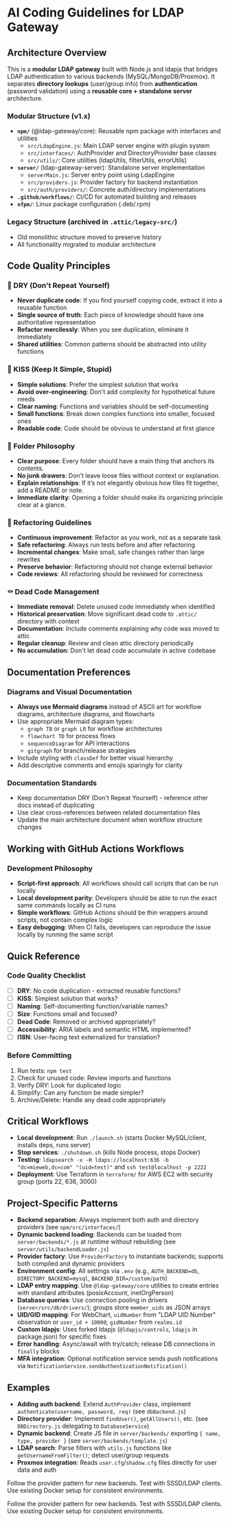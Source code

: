 # AI Coding Guidelines for LDAP Gateway

## Architecture Overview
This is a **modular LDAP gateway** built with Node.js and ldapjs that bridges LDAP authentication to various backends (MySQL/MongoDB/Proxmox). It separates **directory lookups** (user/group info) from **authentication** (password validation) using a **reusable core + standalone server** architecture.

### Modular Structure (v1.x)
- **`npm/`** (@ldap-gateway/core): Reusable npm package with interfaces and utilities
  - `src/LdapEngine.js`: Main LDAP server engine with plugin system
  - `src/interfaces/`: AuthProvider and DirectoryProvider base classes
  - `src/utils/`: Core utilities (ldapUtils, filterUtils, errorUtils)
- **`server/`** (ldap-gateway-server): Standalone server implementation
  - `serverMain.js`: Server entry point using LdapEngine
  - `src/providers.js`: Provider factory for backend instantiation
  - `src/auth/providers/`: Concrete auth/directory implementations
- **`.github/workflows/`**: CI/CD for automated building and releases
- **`nfpm/`**: Linux package configuration (.deb/.rpm)

### Legacy Structure (archived in `.attic/legacy-src/`)
- Old monolithic structure moved to preserve history
- All functionality migrated to modular architecture



## Code Quality Principles

### 🎯 DRY (Don't Repeat Yourself)
- **Never duplicate code**: If you find yourself copying code, extract it into a reusable function
- **Single source of truth**: Each piece of knowledge should have one authoritative representation
- **Refactor mercilessly**: When you see duplication, eliminate it immediately
- **Shared utilities**: Common patterns should be abstracted into utility functions

### 💋 KISS (Keep It Simple, Stupid)
- **Simple solutions**: Prefer the simplest solution that works
- **Avoid over-engineering**: Don't add complexity for hypothetical future needs
- **Clear naming**: Functions and variables should be self-documenting
- **Small functions**: Break down complex functions into smaller, focused ones
- **Readable code**: Code should be obvious to understand at first glance

### 🧹 Folder Philosophy
- **Clear purpose**: Every folder should have a main thing that anchors its contents.
- **No junk drawers**: Don’t leave loose files without context or explanation.
- **Explain relationships**: If it’s not elegantly obvious how files fit together, add a README or note.
- **Immediate clarity**: Opening a folder should make its organizing principle clear at a glance.

### 🔄 Refactoring Guidelines
- **Continuous improvement**: Refactor as you work, not as a separate task
- **Safe refactoring**: Always run tests before and after refactoring
- **Incremental changes**: Make small, safe changes rather than large rewrites
- **Preserve behavior**: Refactoring should not change external behavior
- **Code reviews**: All refactoring should be reviewed for correctness

### ⚰️ Dead Code Management
- **Immediate removal**: Delete unused code immediately when identified
- **Historical preservation**: Move significant dead code to `.attic/` directory with context
- **Documentation**: Include comments explaining why code was moved to attic
- **Regular cleanup**: Review and clean attic directory periodically
- **No accumulation**: Don't let dead code accumulate in active codebase

## Documentation Preferences

### Diagrams and Visual Documentation
- **Always use Mermaid diagrams** instead of ASCII art for workflow diagrams, architecture diagrams, and flowcharts
- Use appropriate Mermaid diagram types:
  - `graph TB` or `graph LR` for workflow architectures 
  - `flowchart TD` for process flows
  - `sequenceDiagram` for API interactions
  - `gitgraph` for branch/release strategies
- Include styling with `classDef` for better visual hierarchy
- Add descriptive comments and emojis sparingly for clarity

### Documentation Standards
- Keep documentation DRY (Don't Repeat Yourself) - reference other docs instead of duplicating
- Use clear cross-references between related documentation files
- Update the main architecture document when workflow structure changes

## Working with GitHub Actions Workflows

### Development Philosophy
- **Script-first approach**: All workflows should call scripts that can be run locally
- **Local development parity**: Developers should be able to run the exact same commands locally as CI runs
- **Simple workflows**: GitHub Actions should be thin wrappers around scripts, not contain complex logic
- **Easy debugging**: When CI fails, developers can reproduce the issue locally by running the same script

## Quick Reference

### Code Quality Checklist
- [ ] **DRY**: No code duplication - extracted reusable functions?
- [ ] **KISS**: Simplest solution that works?
- [ ] **Naming**: Self-documenting function/variable names?
- [ ] **Size**: Functions small and focused?
- [ ] **Dead Code**: Removed or archived appropriately?
- [ ] **Accessibility**: ARIA labels and semantic HTML implemented?
- [ ] **I18N**: User-facing text externalized for translation?

### Before Committing
1. Run tests: `npm test`
2. Check for unused code: Review imports and functions
3. Verify DRY: Look for duplicated logic
4. Simplify: Can any function be made simpler?
5. Archive/Delete: Handle any dead code appropriately


## Critical Workflows
- **Local development**: Run `./launch.sh` (starts Docker MySQL/client, installs deps, runs server)
- **Stop services**: `./shutdown.sh` (kills Node process, stops Docker)
- **Testing**: `ldapsearch -x -H ldaps://localhost:636 -b "dc=mieweb,dc=com" "(uid=test)"` and `ssh test@localhost -p 2222`
- **Deployment**: Use Terraform in `terraform/` for AWS EC2 with security group (ports 22, 636, 3000)

## Project-Specific Patterns
- **Backend separation**: Always implement both auth and directory providers (see `npm/src/interfaces/`)
- **Dynamic backend loading**: Backends can be loaded from `server/backends/*.js` at runtime without rebuilding (see `server/utils/backendLoader.js`)
- **Provider factory**: Use `ProviderFactory` to instantiate backends; supports both compiled and dynamic providers
- **Environment config**: All settings via `.env` (e.g., `AUTH_BACKEND=db`, `DIRECTORY_BACKEND=mysql`, `BACKEND_DIR=/custom/path`)
- **LDAP entry mapping**: Use `@ldap-gateway/core` utilities to create entries with standard attributes (posixAccount, inetOrgPerson)
- **Database queries**: Use connection pooling in drivers (`server/src/db/drivers/`); groups store `member_uids` as JSON arrays
- **UID/GID mapping**: For WebChart, `uidNumber` from "LDAP UID Number" observation or `user_id + 10000`; `gidNumber` from `realms.id`
- **Custom ldapjs**: Uses forked ldapjs (`@ldapjs/controls`, `ldapjs` in package.json) for specific fixes
- **Error handling**: Async/await with try/catch; release DB connections in `finally` blocks
- **MFA integration**: Optional notification service sends push notifications via `NotificationService.sendAuthenticationNotification()`

## Examples
- **Adding auth backend**: Extend `AuthProvider` class, implement `authenticate(username, password, req)` (see `dbBackend.js`)
- **Directory provider**: Implement `findUser()`, `getAllUsers()`, etc. (see `DBDirectory.js` delegating to `DatabaseService`)
- **Dynamic backend**: Create JS file in `server/backends/` exporting `{ name, type, provider }` (see `server/backends/template.js`)
- **LDAP search**: Parse filters with `utils.js` functions like `getUsernameFromFilter()`; detect user/group requests
- **Proxmox integration**: Reads `user.cfg`/`shadow.cfg` files directly for user data and auth

Follow the provider pattern for new backends. Test with SSSD/LDAP clients. Use existing Docker setup for consistent environments.

Follow the provider pattern for new backends. Test with SSSD/LDAP clients. Use existing Docker setup for consistent environments.